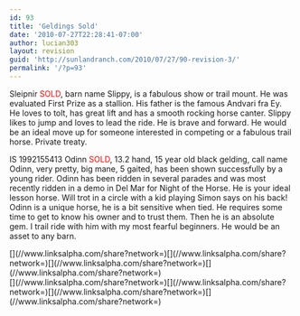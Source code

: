 ```yaml
---
id: 93
title: 'Geldings Sold'
date: '2010-07-27T22:28:41-07:00'
author: lucian303
layout: revision
guid: 'http://sunlandranch.com/2010/07/27/90-revision-3/'
permalink: '/?p=93'
---
```


Sleipnir <span style="color: red;">SOLD</span>, barn name Slippy, is a fabulous show or trail mount. He was evaluated First Prize as a stallion. His father is the famous Andvari fra Ey. He loves to tolt, has great lift and has a smooth rocking horse canter. Slippy likes to jump and loves to lead the ride. He is brave and forward. He would be an ideal move up for someone interested in competing or a fabulous trail horse. Private treaty.

IS 1992155413 Odinn <span style="color: red;">SOLD</span>, 13.2 hand, 15 year old black gelding, call name Odinn, very pretty, big mane, 5 gaited, has been shown successfully by a young rider. Odinn has been ridden in several parades and was most recently ridden in a demo in Del Mar for Night of the Horse. He is your ideal lesson horse. Will trot in a circle with a kid playing Simon says on his back! Odinn is a unique horse, he is a bit sensitive when tied. He requires some time to get to know his owner and to trust them. Then he is an absolute gem. I trail ride with him with my most fearful beginners. He would be an asset to any barn.

<div class="linksalpha_container linksalpha_app_3" data-counters="1" data-size="regular" data-style="square" data-title="Geldings Sold" data-url="https://www.sunlandranch.com/?p=93">[](//www.linksalpha.com/share?network=)[](//www.linksalpha.com/share?network=)[](//www.linksalpha.com/share?network=)[](//www.linksalpha.com/share?network=)</div><div class="linksalpha_container linksalpha_app_7" data-position="" data-title="Geldings Sold" data-url="https://www.sunlandranch.com/?p=93">[](//www.linksalpha.com/share?network=)[](//www.linksalpha.com/share?network=)[](//www.linksalpha.com/share?network=)[](//www.linksalpha.com/share?network=)</div>